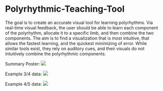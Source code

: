 # Polyrhythmic-Teaching-Tool

The goal is to create an accurate visual tool for learning polyrhythms. Via real-time visual feedback, the user should be able to learn each component of the polyrhythm, allocate it to a specific limb, and then combine the two components. The aim is to find a visualization that is most intuitive, that allows the fastest learning, and the quickest minimizing of error. While similar tools exist, they rely on auditory cues, and their visuals do not intuitively combine the polyrhythmic components.

Summary Poster:
![](https://user-images.githubusercontent.com/18381631/30888327-33055d04-a320-11e7-9800-1694d13e04de.png)

Example 3/4 data:
![](https://user-images.githubusercontent.com/18381631/30888423-c87a73ce-a320-11e7-9898-be6f07b41423.png)

Example 4/5 data:
![](https://user-images.githubusercontent.com/18381631/30888426-cbd337ea-a320-11e7-90b8-93b4d362856e.png)
